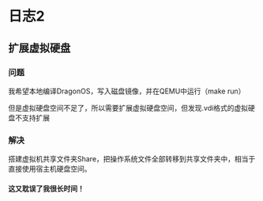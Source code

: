 # 日志2

## 扩展虚拟硬盘

### 问题

我希望本地编译DragonOS，写入磁盘镜像，并在QEMU中运行（make run）

但是虚拟硬盘空间不足了，所以需要扩展虚拟硬盘空间，但发现.vdi格式的虚拟硬盘不支持扩展

### 解决

搭建虚拟机共享文件夹Share，把操作系统文件全部转移到共享文件夹中，相当于直接使用宿主机硬盘空间。
#### 这又耽误了我很长时间！
